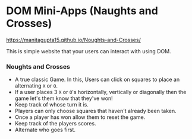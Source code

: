 # DOM Mini-Apps (Naughts and Crosses)

https://manitagupta15.github.io/Noughts-and-Crosses/

This is simple website that your users can interact with using DOM.

### Noughts and Crosses

- A true classic Game. In this, Users can click on squares to place an alternating `X` or `O`.
- If a user places 3 `X` or `O`'s horizontally, vertically or diagonally then the game let's them know that they've won!
- Keep track of whose turn it is.
- Players can only choose squares that haven't already been taken.
- Once a player has won allow them to reset the game.
- Keep track of the players scores.
- Alternate who goes first.
